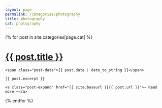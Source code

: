 ```yaml
---
layout: page
permalink: /categories/photography
title: photography
cat: photography
---
```

{% for post in site.categories[page.cat] %}
<div class="post">
    <h1 class="post-title">
      <a href="{{ site.baseurl }}/{{ post.url }}">
        {{ post.title }}
      </a>
    </h1>

    <span class="post-date">{{ post.date | date_to_string }}</span>

    {{ post.excerpt }}
    
    <a class="post-expand" href="{{ site.baseurl }}{{ post.url }}">~ Read more ~</a>

  </div>
{% endfor %}
